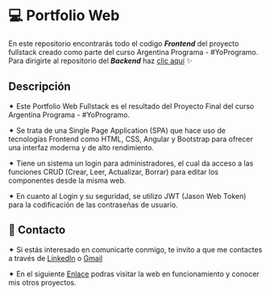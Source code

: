 # 💻 Portfolio Web 

En este repositorio encontrarás todo el codigo ***Frontend*** del proyecto fullstack creado como parte del curso Argentina Programa - #YoProgramo. 
Para dirigirte al repositorio del ***Backend*** haz [clic aquí](https://github.com/AlanCastroCoelho/Portfolio-Backend-Final) ✨

## Descripción

✦ Este Portfolio Web Fullstack es el resultado del Proyecto Final del curso Argentina Programa - #YoProgramo. 

✦ Se trata de una Single Page Application (SPA) que hace uso de tecnologías Frontend como HTML, CSS, Angular y Bootstrap para ofrecer una interfaz moderna y de alto rendimiento.

✦ Tiene un sistema un login para administradores, el cual da acceso a las funciones CRUD (Crear, Leer, Actualizar, Borrar) para editar los componentes desde la misma web. 

✦ En cuanto al Login y su seguridad, se utilizo JWT (Jason Web Token) para la codificación de las contraseñas de usuario.

## 📩 Contacto

✦ Si estás interesado en comunicarte conmigo, te invito a que me contactes a través de [LinkedIn](https://www.linkedin.com/in/alan-castro-coelho-6bb6441a2/) o [Gmail](mailto:alancasstrocoelho@gmail.com)

✦ En el siguiente [Enlace](https://portfolioalancoelho-a164e.web.app/portfolio) podras visitar la web en funcionamiento y conocer mis otros proyectos.

